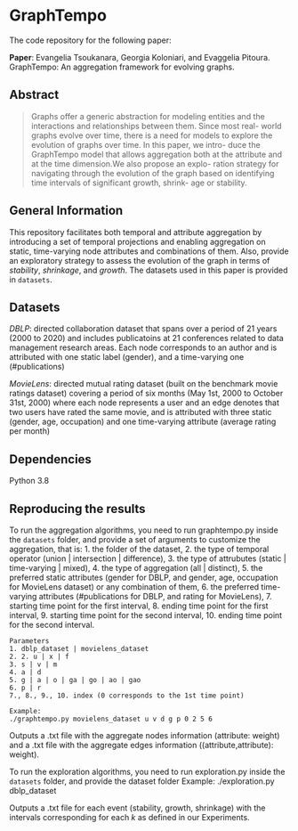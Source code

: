 # GraphTempo
The code repository for the following paper:

**Paper**: Evangelia Tsoukanara, Georgia Koloniari, and Evaggelia Pitoura. GraphTempo: An aggregation framework for evolving graphs.

## Abstract
> Graphs offer a generic abstraction for modeling entities and the
> interactions and relationships between them. Since most real-
> world graphs evolve over time, there is a need for models to
> explore the evolution of graphs over time. In this paper, we intro-
> duce the GraphTempo model that allows aggregation both at the
> attribute and at the time dimension.We also propose an explo-
> ration strategy for navigating through the evolution of the graph
> based on identifying time intervals of significant growth, shrink-
> age or stability.

## General Information
This repository facilitates both temporal and attribute aggregation by introducing a set of temporal projections and enabling aggregation on static, time-varying node attributes and combinations of them. Also, provide an exploratory strategy to assess the evolution of the graph in terms of _stability_, _shrinkage_, and _growth_. The datasets used in this paper is provided in `datasets`.

## Datasets
_DBLP_: directed collaboration dataset that spans over a period of 21 years (2000 to 2020) and includes publicatoins at 21 conferences related to data management research areas. Each node corresponds to an author and is attributed with one static label (gender), and a time-varying one (#publications)

_MovieLens_: directed mutual rating dataset (built on the benchmark movie ratings dataset) covering a period of six months (May 1st, 2000 to October 31st, 2000) where each node represents a user and an edge denotes that two users have rated the same movie, and is attributed with three static (gender, age, occupation) and one time-varying attribute (average rating per month)

## Dependencies
Python 3.8

## Reproducing the results
To run the aggregation algorithms, you need to run graphtempo.py inside the `datasets` folder, and provide a set of arguments to customize the aggregation, that is: 1. the folder of the dataset, 2. the type of temporal operator (union | intersection | difference), 3. the type of attrubutes (static | time-varying | mixed), 4. the type of aggregation (all | distinct), 5. the preferred static attributes (gender for DBLP, and gender, age, occupation for MovieLens dataset) or any combination of them, 6. the preferred time-varying attributes (#publications for DBLP, and rating for MovieLens), 7. starting time point for the first interval, 8. ending time point for the first interval, 9. starting time point for the second interval, 10. ending time point for the second interval.


    Parameters
    1. dblp_dataset | movielens_dataset
    2. 2. u | x | f
    3. s | v | m
    4. a | d
    5. g | a | o | ga | go | ao | gao
    6. p | r
    7., 8., 9., 10. index (0 corresponds to the 1st time point)

    Example:
    ./graphtempo.py movielens_dataset u v d g p 0 2 5 6
    
Outputs a .txt file with the aggregate nodes information (attribute: weight) and a .txt file with the aggregate edges information ((attribute,attribute): weight).

To run the exploration algorithms, you need to run exploration.py inside the `datasets` folder, and provide the dataset folder
    Example:
    ./exploration.py dblp_dataset

Outputs a .txt file for each event (stability, growth, shrinkage) with the intervals corresponding for each _k_ as defined in our Experiments.
